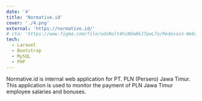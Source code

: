 ```yaml
---
date: '4'
title: 'Normative.id'
cover: './4.png'
external: 'https://normative.id/'
# cta: 'https://www.figma.com/file/udsNolt4hiNGmAkJ7pwL7o/Redesain-Website-Kitabisa.com?node-id=0%3A1&t=ZLSMxMi2olXK59Wg-1'
tech:
  - Laravel
  - Bootstrap
  - MySQL
  - PHP
---
```


Normative.id is internal web application for PT. PLN (Persero) Jawa Timur. This application is used to monitor the payment of PLN Jawa Timur employee salaries and bonuses.
